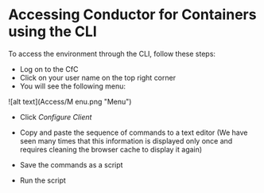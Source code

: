 # Accessing Conductor for Containers using the CLI

To access the environment through the CLI, follow these steps:

* Log on to the CfC 
* Click on your user name on the top right corner
* You will see the following menu:

![alt text](Access/M enu.png "Menu") 

* Click *Configure Client*

* Copy and paste the sequence of commands to a text editor (We have seen many times that this information is displayed only once and requires cleaning the browser cache to display it again)
* Save the commands as a script
* Run the script

